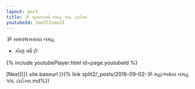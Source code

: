 ```yaml
---
layout: post
title: ૐ સુંતાનતાવે નમહ ૧૦૮ ટાઈમ્સ
youtubeId: JooTCIveu1I
---
```

 
 
 ૐ સમવથસરાયા નમહ  
 
 -  કોણ વર્ષ છે 
 
  
 
  
 
 
 
 
 
 


{% include youtubePlayer.html id=page.youtubeId %}
 
[Next]({{ site.baseurl }}{% link  split2/_posts/2016-09-02-ૐ મહાઅક્ષય નમહ ૧૦૮ ટાઈમ્સ.md%})
 
